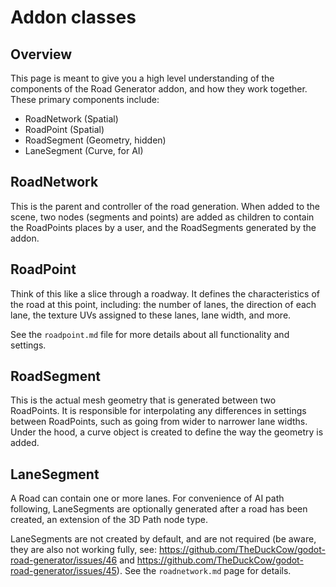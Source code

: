 # Addon classes

## Overview

This page is meant to give you a high level understanding of the components of the Road Generator addon, and how they work together. These primary components include:

- RoadNetwork (Spatial)
- RoadPoint (Spatial)
- RoadSegment (Geometry, hidden)
- LaneSegment (Curve, for AI)

## RoadNetwork

This is the parent and controller of the road generation. When added to the scene, two nodes (segments and points) are added as children to contain the RoadPoints places by a user, and the RoadSegments generated by the addon.

## RoadPoint

Think of this like a slice through a roadway. It defines the characteristics of the road at this point, including: the number of lanes, the direction of each lane, the texture UVs assigned to these lanes, lane width, and more.

See the `roadpoint.md` file for more details about all functionality and settings.

## RoadSegment

This is the actual mesh geometry that is generated between two RoadPoints. It is responsible for interpolating any differences in settings between RoadPoints, such as going from wider to narrower lane widths. Under the hood, a curve object is created to define the way the geometry is added.

## LaneSegment

A Road can contain one or more lanes. For convenience of AI path following, LaneSegments are optionally generated after a road has been created, an extension of the 3D Path node type.

LaneSegments are not created by default, and are not required (be aware, they are also not working fully, see: https://github.com/TheDuckCow/godot-road-generator/issues/46 and https://github.com/TheDuckCow/godot-road-generator/issues/45). See the `roadnetwork.md` page for details.
